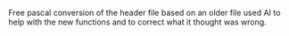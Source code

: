 Free pascal conversion of the header file based on an older file used AI to help with the new functions and to correct what it thought was wrong.


